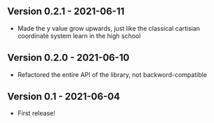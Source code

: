 ## Version 0.2.1 - 2021-06-11

* Made the y value grow upwards, just like the classical cartisian
coordinate system learn in the high school

## Version 0.2.0 - 2021-06-10

* Refactored the entire API of the library, not backword-compatible

## Version 0.1 - 2021-06-04

* First release!

